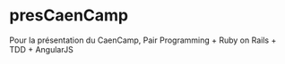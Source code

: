 presCaenCamp
============

Pour la présentation du CaenCamp, Pair Programming + Ruby on Rails + TDD + AngularJS
